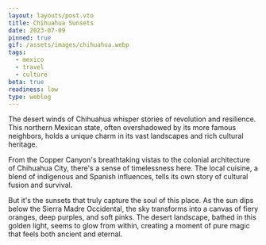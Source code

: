 ```yaml
---
layout: layouts/post.vto
title: Chihuahua Sunsets
date: 2023-07-09
pinned: true
gif: /assets/images/chihuahua.webp
tags:
  - mexico
  - travel
  - culture
beta: true
readiness: low
type: weblog
---
```


The desert winds of Chihuahua whisper stories of revolution and resilience. This northern Mexican state, often overshadowed by its more famous neighbors, holds a unique charm in its vast landscapes and rich cultural heritage.

From the Copper Canyon's breathtaking vistas to the colonial architecture of Chihuahua City, there's a sense of timelessness here. The local cuisine, a blend of indigenous and Spanish influences, tells its own story of cultural fusion and survival.

But it's the sunsets that truly capture the soul of this place. As the sun dips below the Sierra Madre Occidental, the sky transforms into a canvas of fiery oranges, deep purples, and soft pinks. The desert landscape, bathed in this golden light, seems to glow from within, creating a moment of pure magic that feels both ancient and eternal. 
